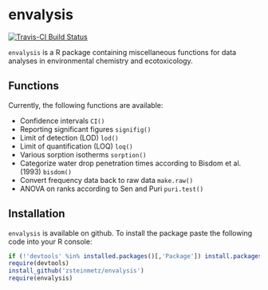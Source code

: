 envalysis
============
[![Travis-CI Build Status](https://travis-ci.org/zsteinmetz/envalysis.svg?branch=master)](https://travis-ci.org/zsteinmetz/envalysis)

`envalysis` is a R package containing miscellaneous functions for data analyses in environmental chemistry and ecotoxicology.

## Functions
Currently, the following functions are available:

* Confidence intervals `CI()`
* Reporting significant figures `signifig()`
* Limit of detection (LOD) `lod()`
* Limit of quantification (LOQ) `loq()`
* Various sorption isotherms `sorption()`
* Categorize water drop penetration times according to Bisdom et al. (1993) `bisdom()`
* Convert frequency data back to raw data `make.raw()`
* ANOVA on ranks according to Sen and Puri `puri.test()`

## Installation
`envalysis` is available on github. To install the package paste the following code into your R console:

```r
if (!'devtools' %in% installed.packages()[,'Package']) install.packages('devtools')
require(devtools)
install_github('zsteinmetz/envalysis')
require(envalysis)
```
